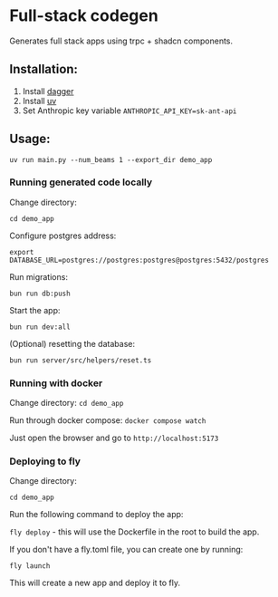 # Full-stack codegen

Generates full stack apps using trpc + shadcn components.

## Installation:

1. Install [dagger](https://docs.dagger.io/install/)
2. Install [uv](https://docs.astral.sh/uv/getting-started/installation/)
3. Set Anthropic key variable `ANTHROPIC_API_KEY=sk-ant-api`

## Usage:

`uv run main.py --num_beams 1 --export_dir demo_app`

### Running generated code locally

Change directory:

`cd demo_app`

Configure postgres address:

`export DATABASE_URL=postgres://postgres:postgres@postgres:5432/postgres`

Run migrations:

`bun run db:push`

Start the app:

`bun run dev:all`

(Optional) resetting the database:

`bun run server/src/helpers/reset.ts `

### Running with docker

Change directory:
`cd demo_app`

Run through docker compose:
`docker compose watch`

Just open the browser and go to `http://localhost:5173`

### Deploying to fly

Change directory:

`cd demo_app`

Run the following command to deploy the app:

`fly deploy` - this will use the Dockerfile in the root to build the app.

If you don't have a fly.toml file, you can create one by running:

`fly launch`

This will create a new app and deploy it to fly.
